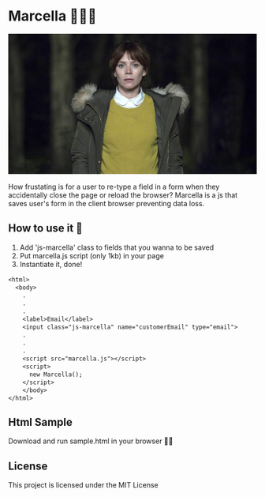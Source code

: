 # Marcella 🕵🏻‍♀️

![marcella](https://github.com/diogo405/marcella/blob/master/marcella-banner2.jpeg?raw=true)

How frustating is for a user to re-type a field in a form when they accidentally close the page or reload the browser? Marcella is a js that saves user's form in the client browser preventing data loss.


## How to use it 🤔

1. Add 'js-marcella' class to fields that you wanna to be saved
2. Put marcella.js script (only 1kb) in your page 
3. Instantiate it, done!

```
<html>
  <body>
    .
    .
    .
    <label>Email</label>
    <input class="js-marcella" name="customerEmail" type="email">
    .
    .
    .
    <script src="marcella.js"></script>
    <script>
      new Marcella();
    </script>
    </body>
</html>
```


## Html Sample

Download and run sample.html in your browser 👍🏽


## License

This project is licensed under the MIT License️

